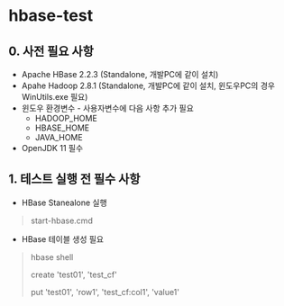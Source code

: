 # hbase-test

## 0. 사전 필요 사항
* Apache HBase 2.2.3 (Standalone, 개발PC에 같이 설치)
* Apahe Hadoop 2.8.1 (Standalone, 개발PC에 같이 설치, 윈도우PC의 경우 WinUtils.exe 필요)
* 윈도우 환경변수 - 사용자변수에 다음 사항 추가 필요
  * HADOOP_HOME
  * HBASE_HOME
  * JAVA_HOME
* OpenJDK 11 필수

## 1. 테스트 실행 전 필수 사항
  * HBase Stanealone 실행
> start-hbase.cmd

  * HBase 테이블 생성 필요
> hbase shell
> 
> create 'test01', 'test_cf'
> 
> put 'test01', 'row1', 'test_cf:col1', 'value1'

